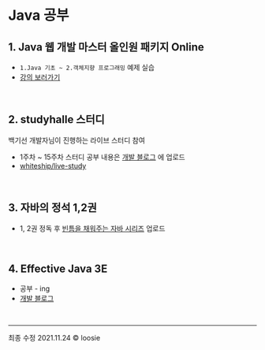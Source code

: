 # Java 공부


## 1. Java 웹 개발 마스터 올인원 패키지 Online
- `1.Java 기초 ~ 2.객체지향 프로그래밍` 예제 실습 
- [강의 보러가기](https://storage.googleapis.com/static.fastcampus.co.kr/prod/uploads/202103/140415-24/[%ED%8C%A8%EC%8A%A4%ED%8A%B8%EC%BA%A0%ED%8D%BC%EC%8A%A4]-%EA%B5%90%EC%9C%A1%EA%B3%BC%EC%A0%95%EC%86%8C%EA%B0%9C%EC%84%9C-java-%EC%9B%B9-%EA%B0%9C%EB%B0%9C-%EB%A7%88%EC%8A%A4%ED%84%B0-%EC%98%AC%EC%9D%B8%EC%9B%90-%ED%8C%A8%ED%82%A4%EC%A7%80-online..pdf)

</br>

## 2. studyhalle 스터디
백기선 개발자님이 진행하는 라이브 스터디 참여
- 1주차 ~ 15주차 스터디 공부 내용은 [개발 블로그](https://loosie.tistory.com/tag/livestudy) 에 업로드 
- [whiteship/live-study](https://github.com/whiteship/live-study) 

</br>

## 3. 자바의 정석 1,2권
- 1, 2권 정독 후 [빈틈을 채워주는 자바 시리즈](https://loosie.tistory.com/search/%EB%B9%88%ED%8B%88%EC%9D%84%20%EC%B1%84%EC%9B%8C%EC%A3%BC%EB%8A%94%20%EC%9E%90%EB%B0%94) 업로드 

</br>

## 4. Effective Java 3E
- 공부 - ing
- [개발 블로그](https://loosie.tistory.com/category/Dot%20OOP%20%E2%88%99%20Java/Effiective%20Java)

<br>

--- 

최종 수정 2021.11.24 © loosie
